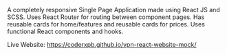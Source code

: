 A completely responsive Single Page Application made using React JS and SCSS. Uses React Router for routing between component pages. Has reusable cards for home/features and reusable cards for prices. Uses functional React components and hooks.

Live Website: https://coderxpb.github.io/vpn-react-website-mock/